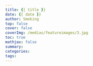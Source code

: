 ```yaml
---
title: {{ title }}
date: {{ date }}
author: Smoking
top: false
cover: false
coverImg: /medias/featureimages/3.jpg
toc: true
mathjax: false
summary: 
categories: 
tags:
---
```

